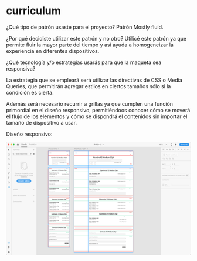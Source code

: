 # curriculum

¿Qué tipo de patrón usaste para el proyecto?
Patrón Mostly fluid.

¿Por qué decidiste utilizar este patrón y no otro?
Utilicé este patrón ya que permite fluir la  mayor  parte  del tiempo y así ayuda a homogeneizar la experiencia en diferentes dispositivos.

¿Qué tecnología y/o estrategias usarás para que la maqueta sea responsiva?

La estrategia que se empleará será utilizar las directivas de CSS o Media Queries, que permitirán agregar estilos en ciertos tamaños sólo si la condición es cierta.

Además será necesario recurrir a grillas ya que cumplen una función primordial en el diseño responsivo, permitiéndoos conocer cómo se moverá el flujo de los elementos y cómo se dispondrá el contenidos  sin  importar  el  tamaño  de dispositivo a usar.


Diseño responsivo:

<img src="assets/images/sketch.png" alt="sketch">
